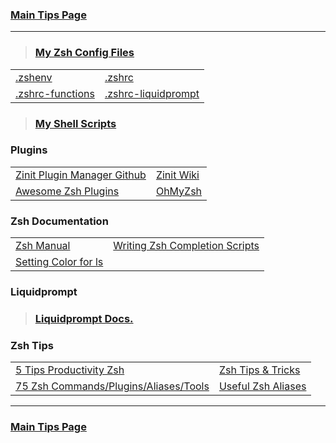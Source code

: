 ### [Main Tips Page](https://github.com/sethfuller/tips/blob/main/tech_tips/README.md)

----------

> ### [My Zsh Config Files](https://github.com/sethfuller/tips/tree/main/config/Zsh)
|                                                                                        |                                                                                              |
|---------------------------------------------------------------------------------------------------|---------------------------------------------------------------------------------------------------------|
| [.zshenv](https://github.com/sethfuller/tips/tree/main/config/Zsh/.zshenv)                   |  [.zshrc](https://github.com/sethfuller/tips/tree/main/config/Zsh/.zshrc)                           |
| [.zshrc-functions](https://github.com/sethfuller/tips/tree/main/config/Zsh/.zshrc-functions) | [.zshrc-liquidprompt](https://github.com/sethfuller/tips/tree/main/config/Zsh/.zshrc-liquidprompt) |

> ### [My Shell Scripts](https://github.com/sethfuller/tips/tree/main/scripts/shell)


### Plugins
|                                                                       |                                                     |
|-----------------------------------------------------------------------|-----------------------------------------------------|
| [Zinit Plugin Manager Github](https://github.com/zdharma/zinit)       | [Zinit Wiki](https://zdharma.github.io/zinit/wiki/) |
| [Awesome Zsh Plugins](https://github.com/unixorn/awesome-zsh-plugins) | [OhMyZsh](https://github.com/ohmyzsh/ohmyzsh)       |


### Zsh Documentation

|                                                                                                      |                                                                                                            |
|------------------------------------------------------------------------------------------------------|------------------------------------------------------------------------------------------------------------|
| [Zsh Manual](http://zsh.sourceforge.net/Doc/Release/index.html)                                      | [Writing Zsh Completion Scripts](https://mads-hartmann.com/2017/08/06/writing-zsh-completion-scripts.html) |
| [Setting Color for ls](https://www.cyberciti.biz/faq/apple-mac-osx-terminal-color-ls-output-option/) |                                                                                                            |

### Liquidprompt

> ### [Liquidprompt Docs.](https://liquidprompt.readthedocs.io/en/stable/config.html)

### Zsh Tips
|                                                                                                   |                                                                 |
|--------------------------------------------------------------------------------------------------------|---------------------------------------------------------------------|
| [5 Tips Productivity Zsh](https://opensource.com/article/18/9/tips-productivity-zsh)                   | [Zsh Tips & Tricks](https://www.sitepoint.com/zsh-tips-tricks/)     |
| [75 Zsh Commands/Plugins/Aliases/Tools](https://www.sitepoint.com/zsh-commands-plugins-aliases-tools/) | [Useful Zsh Aliases](https://gist.github.com/JonathanBeech/3403282) |

----------

### [Main Tips Page](https://github.com/sethfuller/tips/blob/main/tech_tips/README.md)

